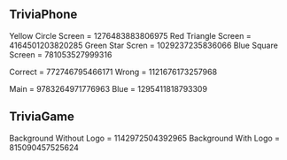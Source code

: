 ## TriviaPhone
Yellow Circle Screen = 1276483883806975
Red Triangle Screen = 4164501203820285
Green Star Scren = 1029237235836066
Blue Square Screen = 781053527999316

Correct = 772746795466171
Wrong = 1121676173257968

Main = 9783264971776963
Blue = 1295411818793309

## TriviaGame
Background Without Logo = 1142972504392965
Background With Logo = 815090457525624